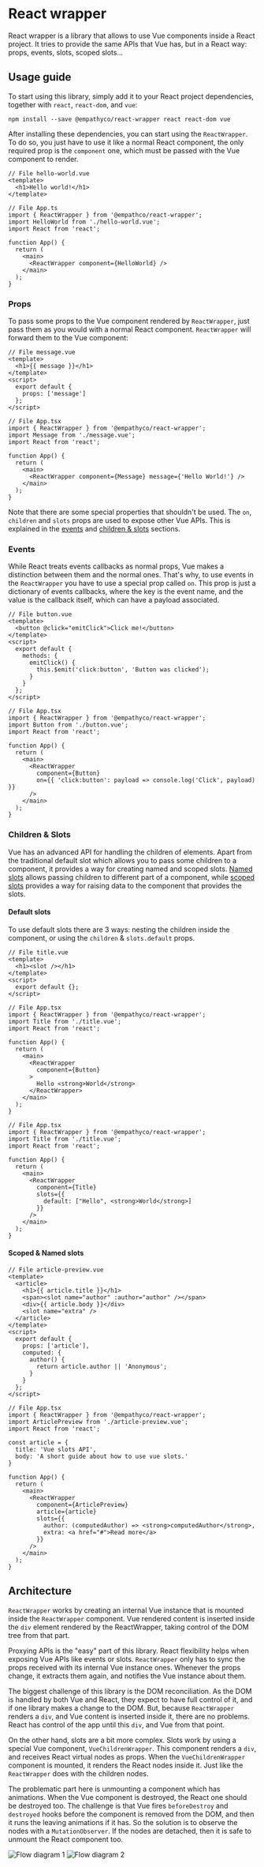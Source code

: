 # React wrapper

React wrapper is a library that allows to use Vue components inside a React project. It tries to
provide the same APIs that Vue has, but in a React way: props, events, slots, scoped slots...

## Usage guide

To start using this library, simply add it to your React project dependencies, together with
`react`, `react-dom`, and `vue`:

```
npm install --save @empathyco/react-wrapper react react-dom vue
```

After installing these dependencies, you can start using the `ReactWrapper`. To do so, you just have
to use it like a normal React component, the only required prop is the `component` one, which must
be passed with the Vue component to render.

```vue
// File hello-world.vue
<template>
  <h1>Hello world!</h1>
</template>
```

```tsx
// File App.ts
import { ReactWrapper } from '@empathco/react-wrapper';
import HelloWorld from './hello-world.vue';
import React from 'react';

function App() {
  return (
    <main>
      <ReactWrapper component={HelloWorld} />
    </main>
  );
}
```

### Props

To pass some props to the Vue component rendered by `ReactWrapper`, just pass them as you would with
a normal React component. `ReactWrapper` will forward them to the Vue component:

```vue
// File message.vue
<template>
  <h1>{{ message }}</h1>
</template>
<script>
  export default {
    props: ['message']
  };
</script>
```

```tsx
// File App.tsx
import { ReactWrapper } from '@empathyco/react-wrapper';
import Message from './message.vue';
import React from 'react';

function App() {
  return (
    <main>
      <ReactWrapper component={Message} message={'Hello World!'} />
    </main>
  );
}
```

Note that there are some special properties that shouldn't be used. The `on`, `children` and `slots`
props are used to expose other Vue APIs. This is explained in the [events](#markdown-header-events)
and [children & slots](#markdown-header-children--slots) sections.

### Events

While React treats events callbacks as normal props, Vue makes a distinction between them and the
normal ones. That's why, to use events in the `ReactWrapper` you have to use a special prop called
`on`. This prop is just a dictionary of events callbacks, where the key is the event name, and the
value is the callback itself, which can have a payload associated.

```vue
// File button.vue
<template>
  <button @click="emitClick">Click me!</button>
</template>
<script>
  export default {
    methods: {
      emitClick() {
        this.$emit('click:button', 'Button was clicked');
      }
    }
  };
</script>
```

```tsx
// File App.tsx
import { ReactWrapper } from '@empathyco/react-wrapper';
import Button from './button.vue';
import React from 'react';

function App() {
  return (
    <main>
      <ReactWrapper
        component={Button}
        on={{ 'click:button': payload => console.log('Click', payload) }}
      />
    </main>
  );
}
```

### Children & Slots

Vue has an advanced API for handling the children of elements. Apart from the traditional default
slot which allows you to pass some children to a component, it provides a way for creating named and
scoped slots. [Named slots](https://vuejs.org/v2/guide/components-slots.html#Named-Slots) allows
passing children to different part of a component, while
[scoped slots](https://vuejs.org/v2/guide/components-slots.html#Scoped-Slots) provides a way for
raising data to the component that provides the slots.

#### Default slots

To use default slots there are 3 ways: nesting the children inside the component, or using the
`children` & `slots.default` props.

```vue
// File title.vue
<template>
  <h1><slot /></h1>
</template>
<script>
  export default {};
</script>
```

```tsx
// File App.tsx
import { ReactWrapper } from '@empathyco/react-wrapper';
import Title from './title.vue';
import React from 'react';

function App() {
  return (
    <main>
      <ReactWrapper
        component={Button}
      >
        Hello <strong>World</strong>
      </ReactWrapper>
    </main>
  );
}
```

```tsx
// File App.tsx
import { ReactWrapper } from '@empathyco/react-wrapper';
import Title from './title.vue';
import React from 'react';

function App() {
  return (
    <main>
      <ReactWrapper
        component={Title}
        slots={{
          default: ["Hello", <strong>World</strong>]
        }}
      />
    </main>
  );
}
```

#### Scoped & Named slots

```vue
// File article-preview.vue
<template>
  <article>
    <h1>{{ article.title }}</h1>
    <span><slot name="author" :author="author" /></span>
    <div>{{ article.body }}</div>
    <slot name="extra" />
  </article>
</template>
<script>
  export default {
    props: ['article'],
    computed: {
      author() {
        return article.author || 'Anonymous';
      }
    }
  };
</script>
```

```tsx
// File App.tsx
import { ReactWrapper } from '@empathyco/react-wrapper';
import ArticlePreview from './article-preview.vue';
import React from 'react';

const article = {
  title: 'Vue slots API',
  body: 'A short guide about how to use vue slots.'
}

function App() {
  return (
    <main>
      <ReactWrapper
        component={ArticlePreview}
        article={article}
        slots={{
          author: (computedAuthor) => <strong>computedAuthor</strong>,
          extra: <a href="#">Read more</a>
        }}
      />
    </main>
  );
}
```

## Architecture

`ReactWrapper` works by creating an internal Vue instance that is mounted inside the `ReactWrapper`
component. Vue rendered content is inserted inside the `div` element rendered by the ReactWrapper,
taking control of the DOM tree from that part.

Proxying APIs is the "easy" part of this library. React flexibility helps when exposing Vue APIs
like events or slots. `ReactWrapper` only has to sync the props received with its internal Vue
instance ones. Whenever the props change, it extracts them again, and notifies the Vue instance
about them.

The biggest challenge of this library is the DOM reconciliation. As the DOM is handled by both Vue
and React, they expect to have full control of it, and if one library makes a change to the DOM.
But, because `ReactWrapper` renders a `div`, and Vue content is inserted inside it, there are no
problems. React has control of the app until this `div`, and Vue from that point.

On the other hand, slots are a bit more complex. Slots work by using a special Vue component,
`VueChildrenWrapper`. This component renders a `div`, and receives React virtual nodes as props.
When the `VueChildrenWrapper` component is mounted, it renders the React nodes inside it. Just like
the `ReactWrapper` does with the children nodes.

The problematic part here is unmounting a component which has animations. When the Vue component is
destroyed, the React one should be destroyed too. The challenge is that Vue fires `beforeDestroy`
and `destroyed` hooks before the component is removed from the DOM, and then it runs the leaving
animations if it has. So the solution is to observe the nodes with a `MutationObserver`. If the
nodes are detached, then it is safe to unmount the React component too.

![Flow diagram 1](./docs/assets/flow-diagram-1.png)
![Flow diagram 2](./docs/assets/flow-diagram-2.png)
